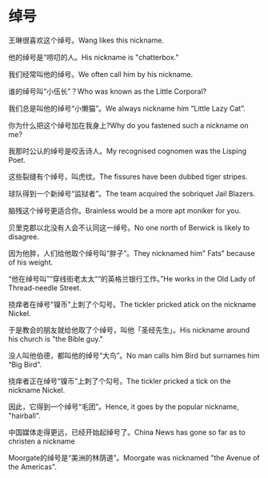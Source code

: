 # 绰号

<p><span class="chinese">王琳很喜欢这个绰号。</span><span class="english">Wang likes this nickname.</span></p>

<p><span class="chinese">他的绰号是“唠叨的人。</span><span class="english">His nickname is "chatterbox."</span></p>

<p><span class="chinese">我们经常叫他的绰号。</span><span class="english">We often call him by his nickname.</span></p>

<p><span class="chinese">谁的绰号叫“小伍长”？</span><span class="english">Who was known as the Little Corporal?</span></p>

<p><span class="chinese">我们总是叫他的绰号“小懒猫”。</span><span class="english">We always nickname him “Little Lazy Cat”.</span></p>

<p><span class="chinese">你为什么把这个绰号加在我身上?</span><span class="english">Why do you fastened such a nickname on me?</span></p>

<p><span class="chinese">我那时公认的绰号是咬舌诗人。</span><span class="english">My recognised cognomen was the Lisping Poet.</span></p>

<p><span class="chinese">这些裂缝有个绰号，叫虎纹。</span><span class="english">The fissures have been dubbed tiger stripes.</span></p>

<p><span class="chinese">球队得到一个新绰号“监狱者”。</span><span class="english">The team acquired the sobriquet Jail Blazers.</span></p>

<p><span class="chinese">脑残这个绰号更适合你。</span><span class="english">Brainless would be a more apt moniker for you.</span></p>

<p><span class="chinese">贝里克郡以北没有人会不认同这一绰号。</span><span class="english">No one north of Berwick is likely to disagree.</span></p>

<p><span class="chinese">因为他胖，人们给他取个绰号叫“胖子”。</span><span class="english">They nicknamed him" Fats" because of his weight.</span></p>

<p><span class="chinese">“他在绰号叫”“穿线街老太太”“的英格兰银行工作。”</span><span class="english">He works in the Old Lady of Thread-needle Street.</span></p>

<p><span class="chinese">挠痒者在绰号"镍币"上刺了个勾号。</span><span class="english">The tickler pricked atick on the nickname Nickel.</span></p>

<p><span class="chinese">于是教会的朋友就给他取了个绰号，叫他「圣经先生」。</span><span class="english">His nickname around his church is "the Bible guy."</span></p>

<p><span class="chinese">没人叫他伯德，都叫他的绰号“大鸟”。</span><span class="english">No man calls him Bird but surnames him “Big Bird”.</span></p>

<p><span class="chinese">挠痒者正在绰号“镍币”上刺了个勾号。</span><span class="english">The tickler pricked a tick on the nickname Nickel.</span></p>

<p><span class="chinese">因此，它得到一个绰号“毛团”。</span><span class="english">Hence, it goes by the popular nickname, "hairball".</span></p>

<p><span class="chinese">中国媒体走得更远，已经开始起绰号了。</span><span class="english">China News has gone so far as to christen a nickname</span></p>

<p><span class="chinese">Moorgate的绰号是“美洲的林荫道”。</span><span class="english">Moorgate was nicknamed "the Avenue of the Americas".</span></p>

